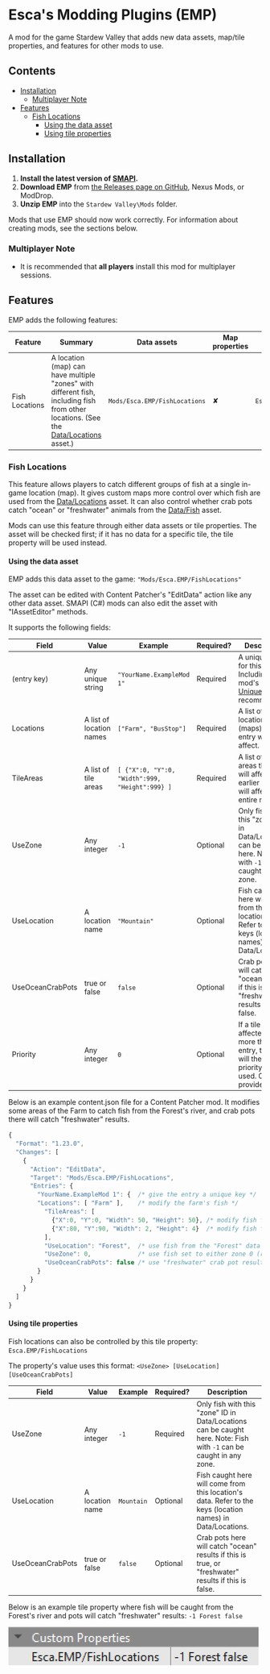 # Esca's Modding Plugins (EMP)
A mod for the game Stardew Valley that adds new data assets, map/tile properties, and features for other mods to use.

## Contents
* [Installation](#installation)
  * [Multiplayer Note](#multiplayer-note)
* [Features](#features)
  * [Fish Locations](#fish-locations)
    * [Using the data asset](#using-the-data-asset)
    * [Using tile properties](#using-tile-properties)


## Installation
1. **Install the latest version of [SMAPI](https://smapi.io/).**
2. **Download EMP** from [the Releases page on GitHub](https://github.com/Esca-MMC/EscasModdingPlugins/releases), Nexus Mods, or ModDrop.
3. **Unzip EMP** into the `Stardew Valley\Mods` folder.

Mods that use EMP should now work correctly. For information about creating mods, see the sections below.

### Multiplayer Note
* It is recommended that **all players** install this mod for multiplayer sessions.

## Features
EMP adds the following features:

Feature | Summary | Data assets | Map properties | Tile properties
--------|---------|-------------|----------------|----------------
Fish Locations | A location (map) can have multiple "zones" with different fish, including fish from other locations. (See the [Data/Locations](https://stardewvalleywiki.com/Modding:Location_data) asset.) | `Mods/Esca.EMP/FishLocations` | ✘ | `Esca.EMP/FishLocations`

### Fish Locations
This feature allows players to catch different groups of fish at a single in-game location (map). It gives custom maps more control over which fish are used from the [Data/Locations](https://stardewvalleywiki.com/Modding:Location_data) asset. It can also control whether crab pots catch "ocean" or "freshwater" animals from the [Data/Fish](https://stardewvalleywiki.com/Modding:Fish_data) asset.

Mods can use this feature through either data assets or tile properties. The asset will be checked first; if it has no data for a specific tile, the tile property will be used instead.

#### Using the data asset
EMP adds this data asset to the game: `"Mods/Esca.EMP/FishLocations"`

The asset can be edited with Content Patcher's "EditData" action like any other data asset. SMAPI (C#) mods can also edit the asset with "IAssetEditor" methods.

It supports the following fields:

Field | Value | Example | Required? | Description
------|-------|---------|-----------|------------
(entry key) | Any unique string | `"YourName.ExampleMod 1"` | Required | A unique key for this entry. Including your mod's [UniqueID](https://www.stardewvalleywiki.com/Modding:Modder_Guide/APIs/Manifest) is recommended.
Locations | A list of location names | `["Farm", "BusStop"]` | Required | A list of locations (maps) this entry will affect.
TileAreas | A list of tile areas | `[ {"X":0, "Y":0, "Width":999, "Height":999} ]` | Required | A list of tile areas this entry will affect. The earlier example will affect the entire map.
UseZone | Any integer | `-1` | Optional | Only fish with this "zone" ID in Data/Locations can be caught here. Note: Fish with `-1` can be caught in any zone.
UseLocation | A location name | `"Mountain"` | Optional | Fish caught here will come from this location's data. Refer to the keys (location names) in Data/Locations.
UseOceanCrabPots | true or false | `false` | Optional | Crab pots here will catch "ocean" results if this is true, or "freshwater" results if this is false.
Priority | Any integer | `0` | Optional | If a tile is affected by more than one entry, the entry will the highest priority will be used. 0 if not provided.

Below is an example content.json file for a Content Patcher mod. It modifies some areas of the Farm to catch fish from the Forest's river, and crab pots there will catch "freshwater" results.
```js
{
  "Format": "1.23.0",
  "Changes": [
    {
      "Action": "EditData",
      "Target": "Mods/Esca.EMP/FishLocations",
      "Entries": {
        "YourName.ExampleMod 1": {  /* give the entry a unique key */
        "Locations": [ "Farm" ],    /* modify the farm's fish */
          "TileAreas": [
            {"X":0, "Y":0, "Width": 50, "Height": 50}, /* modify fish from tiles 0,0 - 49,49 */
            {"X":80, "Y":90, "Width": 2, "Height": 4}  /* modify fish from tiles 80,90 - 81,93 */
          ],
          "UseLocation": "Forest",  /* use fish from the "Forest" data in Data/Locations */
          "UseZone": 0,             /* use fish set to either zone 0 (river) or -1 (everywhere) in Data/Locations */
          "UseOceanCrabPots": false /* use "freshwater" crab pot results from Data/Fish */
        }
      }
    }
  ]
}
```

#### Using tile properties
Fish locations can also be controlled by this tile property: `Esca.EMP/FishLocations`

The property's value uses this format: `<UseZone> [UseLocation] [UseOceanCrabPots]`

Field | Value | Example | Required? | Description
------|-------|---------|-----------|------------
UseZone | Any integer | `-1` | Required | Only fish with this "zone" ID in Data/Locations can be caught here. Note: Fish with `-1` can be caught in any zone.
UseLocation | A location name | `Mountain` | Optional | Fish caught here will come from this location's data. Refer to the keys (location names) in Data/Locations.
UseOceanCrabPots | true or false | `false` | Optional | Crab pots here will catch "ocean" results if this is true, or "freshwater" results if this is false.

Below is an example tile property where fish will be caught from the Forest's river and pots will catch "freshwater" results: `-1 Forest false`

![Esca.EMP/FishLocations: -1 Forest false](docs/images/FishLocations_TileProperty.png)
